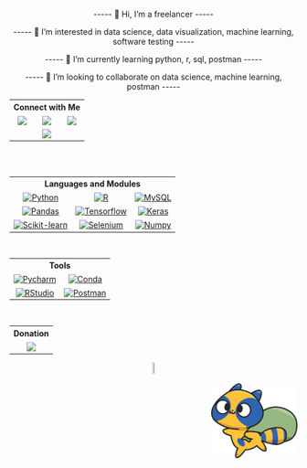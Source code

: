
<p align="center"> ----- 👋 Hi, I’m a freelancer ----- </p>
<p align="center"> ----- 👀 I’m interested in data science, data visualization, machine learning, software testing ----- </p>
<p align="center"> ----- 🌱 I’m currently learning python, r, sql, postman ----- </p>
<p align="center"> ----- 💞️ I’m looking to collaborate on data science, machine learning, postman ----- </p>

<table align="center" widht="100%">
  <tr>
    <th align="center" colspan="4"><a valign="middle">Connect with Me</a></th>
  <tr>
    <td align="center"><a href="https://twitter.com/isfanafely"</a><img valign="middle" src="https://img.shields.io/badge/Twitter-1DA1F2?style=for-the-badge&logo=twitter&logoColor=white" style="width:100%;"/></td>
    <td align="center"><a href="https://linkedin.com/in/isfanafely"</a><img valign="middle" src="https://img.shields.io/badge/LinkedIn-0077B5?style=for-the-badge&logo=linkedin&logoColor=white" style="width:100%;"/></td>
    <td align="center"><a href="https://felyisfana1@gmail.com"</a><img valign="middle" src="https://img.shields.io/badge/Gmail-D14836?style=for-the-badge&logo=gmail&logoColor=white" style="width:100%;"/></td>
  </tr>
  <td align="center" colspan="4"><a href="https://www.fiverr.com/felyisfana"</a><img valign="middle"  src="https://img.shields.io/badge/Fiverr-brightgreen.svg?style=for-the-badge&logo=fiverr&logoColor=white" style="width:100%;"/></td> 
  </tr>
</table>

<br />
<br />

<table align="center" widht="100%">
  <tr>
    <th align="center" colspan="3">Languages and Modules</th>
  <tr>
    <td align="center"><a href="https://www.python.org/"</a><img valign="middle" src="https://img.shields.io/badge/python-3670A0?style=for-the-badge&logo=python&logoColor=white" title="Python" style="width:100%;"/></td>
    <td align="center"><a href="https://www.r-project.org/"</a><img valign="middle" src="https://img.shields.io/badge/r-%23276DC3.svg?style=for-the-badge&logo=r&logoColor=white" title="R" style="width:100%;"/></td> 
    <td align="center"><a href="https://www.mysql.com/"</a><img valign="middle" src="https://img.shields.io/badge/mysql-%23576DC3.svg?style=for-the-badge&logo=mysql&logoColor=white" title="MySQL" style="width:100%;"/></td>
  </tr>
  <tr>
    <td align="center"><a href="https://pandas.pydata.org/"</a><img valign="middle" src="https://img.shields.io/badge/pandas-7900D8.svg?style=for-the-badge&logo=pandas&logoColor=white" title="Pandas" style="width:100%;"/></td>
    <td align="center"><a href="https://www.tensorflow.org/"</a><img valign="middle" src="https://img.shields.io/badge/TensorFlow-%23FF6F00.svg?style=for-the-badge&logo=TensorFlow&logoColor=white" title="Tensorflow" style="width:100%;"/></td>
    <td align="center"><a href="https://keras.io/"</a><img valign="middle" src="https://img.shields.io/badge/Keras-%23D00000.svg?style=for-the-badge&logo=Keras&logoColor=white" title="Keras" style="width:100%;"/></td>
  </tr>
  <tr>
    <td align="center"><a href="https://scikit-learn.org/stable/"</a><img valign="middle" src="https://img.shields.io/badge/scikit--learn-%23F7931E.svg?style=for-the-badge&logo=scikit-learn&logoColor=white" title="Scikit-learn" tyle="width:100%;height:100%"/></td>
    <td align="center"><a href="https://www.selenium.dev/"</a><img valign="middle" src="https://img.shields.io/badge/Selenium-43B02A?style=for-the-badge&logo=Selenium&logoColor=white" title="Selenium" style="width:100%;"/></td>
    <td align="center"><a href="https://numpy.org/"</a><img valign="middle" src="https://img.shields.io/badge/numpy-%23013243.svg?style=for-the-badge&logo=numpy&logoColor=white" title="Numpy" style="width:100%;"/></td>
  </tr>
</table>

<br />

<table align="center" widht="100%">
  <tr>
    <th align="center" colspan="5"><a valign="middle">Tools</a></th>
  <tr>
    <td align="center"><a href="https://www.jetbrains.com/pycharm/"</a><img valign="middle" src="https://img.shields.io/badge/PyCharm-4B4B4B.svg?&style=for-the-badge&logo=PyCharm&logoColor=white" title="Pycharm" style="width:100%;"/></td>
     <td align="center" colspan="2"><a href="https://docs.conda.io/en/latest/"</a><img valign="middle" src="https://img.shields.io/badge/conda-342B029.svg?&style=for-the-badge&logo=anaconda&logoColor=white" title="Conda" style="width:100%;"/></td>
  </tr>
  <tr>
    <td align="center"><a href="https://www.rstudio.com/"</a><img valign="middle" src="https://img.shields.io/badge/RStudio-75AADB?style=for-the-badge&logo=RStudio&logoColor=white" title="RStudio" style="width:150%;"/></td>
    <td align="center"> <a href="https://www.postman.com/"</a><img valign="middle" src="https://img.shields.io/badge/Postman-FF6C37?style=for-the-badge&logo=postman&logoColor=white" title="Postman" style="width:100%;"/></td>
  </tr>
  </tr>
</table>

<br />

<table align="center" widht="100%">
  <tr>
    <th align="center" colspan="5"><a valign="middle">Donation</a></th>
  <tr>
    <td align="center"><a href="https://paypal.me/isfanafelyID"</a><img valign="middle" src="https://img.shields.io/badge/PayPal-00457C?style=for-the-badge&logo=paypal&logoColor=white" style="width:100%;"/></td>
  </tr>
  </tr>
</table>

<p align="center" href="https://badgecheck.io/?url=https%3A%2F%2Fapi.badgr.io%2Fpublic%2Fassertions%2FVPHMjkoITpGFMmaO6Wjejw&identity__email=felyisfana1996%40gmail.com"><img  width="5%" height="5%" src="https://api.badgr.io/public/assertions/VPHMjkoITpGFMmaO6Wjejw/image"></p>

[<img align="right" src="https://github.com/isfanafely/isfanafely/blob/main/aa.svg" width="30%" heigth="30%"/>][saweria]


[saweria]: https://saweria.co/isfanafely 
